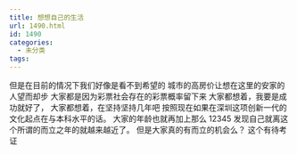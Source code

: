 ```yaml
---
title: 想想自己的生活
url: 1490.html
id: 1490
categories:
  - 未分类
tags:
---
```


但是在目前的情况下我们好像是看不到希望的 城市的高房价让想在这里的安家的人望而却步 大家都是因为彩票社会存在的彩票概率留下来 大家都想着，我要是成功就好了， 大家都想着，在坚持坚持几年吧 按照现在如果在深圳这项创新一代的文化起点在与本科水平的话。 大家的年龄也就再加上那么 12345 发现自己就离这个所谓的而立之年的就越来越近了。 但是大家真的有而立的机会么？ 这个有待考证